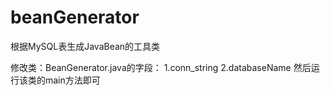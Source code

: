 # beanGenerator
根据MySQL表生成JavaBean的工具类


修改类：BeanGenerator.java的字段：
1.conn_string
2.databaseName
然后运行该类的main方法即可
